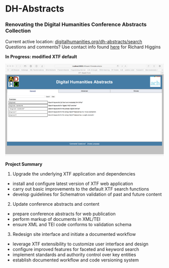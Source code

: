 # DH-Abstracts

### Renovating the Digital Humanities Conference Abstracts Collection

Current active location: [digitalhumanities.org/dh-abstracts/search](http://digitalhumanities.org/dh-abstracts/search)  
Questions and comments? Use contact info found [here](http://www.rshiggins.net) for Richard Higgins 

__In Progress: modified XTF default__

![](img/redesign01.jpg)

__Project Summary__

1. Upgrade the underlying XTF application and dependencies
  * install and configure latest version of XTF web application
  * carry out basic improvements to the default XTF search functions
  * develop guidelines for Schematron validation of past and future content  

2. Update conference abstracts and content
  * prepare conference abstracts for web publication
  * perform markup of documents in XML/TEI
  * ensure XML and TEI code conforms to validation schema

3. Redesign site interface and initiate a documented workflow
  * leverage XTF extensibility to customize user interface and design
  * configure improved features for faceted and keyword search
  * implement standards and authority control over key entities
  * establish documented workflow and code versioning system      

